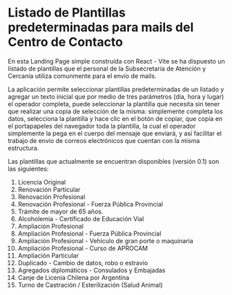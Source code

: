 # Listado de Plantillas predeterminadas para mails del Centro de Contacto

En esta Landing Page simple construída con React - Vite se ha dispuesto un listado de plantillas que el personal de la Subsecretaría de Atención y Cercanía utiliza comunmente para el envío de mails.

La aplicación permite seleccionar plantillas predeterminadas de un listado y agregar un texto inicial que por medio de tres parámetros (día, hora y lugar) el operador completa, puede seleccionar la plantilla que necesita sin tener que realizar una copia de selección de la misma: simplemente completa los datos, selecciona la plantilla y hace clic en el botón de copiar, que copia en el portapapeles del navegador toda la plantilla, la cual el operador simplemente la pega en el cuerpo del mensaje que enviará, y así facilitar el trabajo de envío de correos electrónicos que cuentan con la misma estructura.

Las plantillas que actualmente se encuentran disponibles (versión 0.1) son las siguientes:

01. Licencia Original
02. Renovación Particular
03. Renovación Profesional
04. Renovación Profesional - Fuerza Pública Provincial
05. Trámite de mayor de 65 años.
06. Alcoholemia - Certificado de Educación Vial
07. Ampliación Profesional
08. Ampliación Profesional - Fuerza Pública Provincial
09. Ampliación Profesional - Vehículo de gran porte o maquinaria
10. Ampliación Profesional - Curso de APROCAM
11. Ampliación Particular
12. Duplicado - Cambio de datos, robo o estravío
13. Agregados diplomáticos - Consulados y Embajadas
14. Canje de Licenia Chilena por Argentina
15. Turno de Castración / Esterilización (Salud Animal)